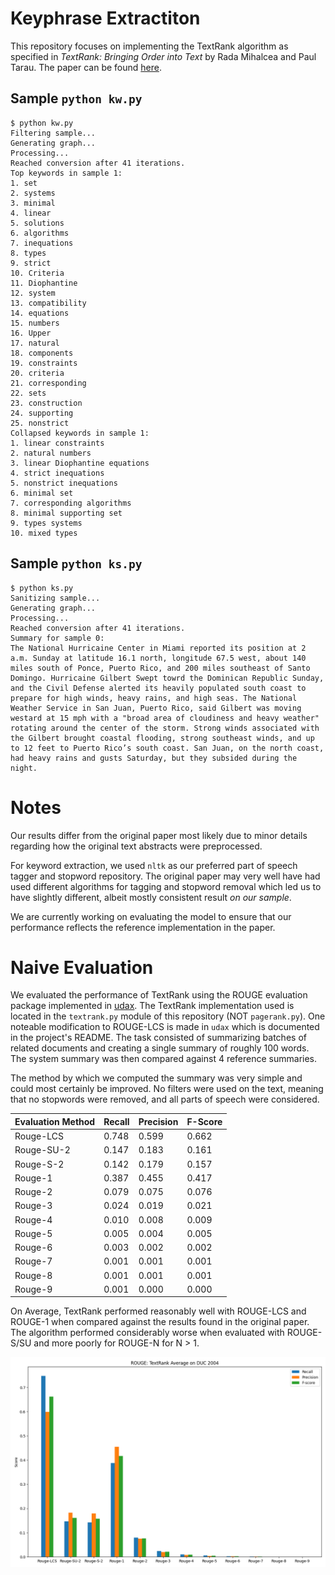 # Keyphrase Extractiton

This repository focuses on implementing the TextRank algorithm
as specified in *TextRank: Bringing Order into Text* by
Rada Mihalcea and Paul Tarau. The paper can be found
[here](https://web.eecs.umich.edu/~mihalcea/papers/mihalcea.emnlp04.pdf).

## Sample `python kw.py`
```
$ python kw.py
Filtering sample...
Generating graph...
Processing...
Reached conversion after 41 iterations.
Top keywords in sample 1:
1. set
2. systems
3. minimal
4. linear
5. solutions
6. algorithms
7. inequations
8. types
9. strict
10. Criteria
11. Diophantine
12. system
13. compatibility
14. equations
15. numbers
16. Upper
17. natural
18. components
19. constraints
20. criteria
21. corresponding
22. sets
23. construction
24. supporting
25. nonstrict
Collapsed keywords in sample 1:
1. linear constraints
2. natural numbers
3. linear Diophantine equations
4. strict inequations
5. nonstrict inequations
6. minimal set
7. corresponding algorithms
8. minimal supporting set
9. types systems
10. mixed types
```

## Sample `python ks.py`
```
$ python ks.py
Sanitizing sample...
Generating graph...
Processing...
Reached conversion after 41 iterations.
Summary for sample 0:
The National Hurricaine Center in Miami reported its position at 2 a.m. Sunday at latitude 16.1 north, longitude 67.5 west, about 140 miles south of Ponce, Puerto Rico, and 200 miles southeast of Santo Domingo. Hurricaine Gilbert Swept towrd the Dominican Republic Sunday, and the Civil Defense alerted its heavily populated south coast to prepare for high winds, heavy rains, and high seas. The National Weather Service in San Juan, Puerto Rico, said Gilbert was moving westard at 15 mph with a "broad area of cloudiness and heavy weather" rotating around the center of the storm. Strong winds associated with the Gilbert brought coastal flooding, strong southeast winds, and up to 12 feet to Puerto Rico’s south coast. San Juan, on the north coast, had heavy rains and gusts Saturday, but they subsided during the night. 
```

# Notes

Our results differ from the original paper most likely due
to minor details regarding how the original text abstracts
were preprocessed. 

For keyword extraction, we used `nltk` as our preferred
part of speech tagger and stopword repository. The
original paper may very well have had used different
algorithms for tagging and stopword removal which led
us to have slightly different, albeit mostly consistent
result *on our sample*.

We are currently working on evaluating the model to
ensure that our performance reflects the reference
implementation in the paper.

# Naive Evaluation

We evaluated the performance of TextRank using the ROUGE evaluation 
package implemented in [udax](https://github.com/pvcpc-aig/udax). The
TextRank implementation used is located in the `textrank.py` module of
this repository (NOT `pagerank.py`). One noteable modification to
ROUGE-LCS is made in `udax` which is documented in the project's
README. The task consisted of summarizing batches of related documents
and creating a single summary of roughly 100 words. The system summary
was then compared against 4 reference summaries.

The method by which we computed the summary was very simple and could
most certainly be improved. No filters were used on the text,
meaning that no stopwords were removed, and all parts of speech were
considered. 

Evaluation Method | Recall | Precision | F-Score
----------------- | ------ | --------- | -------
Rouge-LCS         | 0.748  | 0.599     | 0.662
Rouge-SU-2        | 0.147  | 0.183     | 0.161
Rouge-S-2         | 0.142  | 0.179     | 0.157
Rouge-1           | 0.387  | 0.455     | 0.417
Rouge-2           | 0.079  | 0.075     | 0.076
Rouge-3           | 0.024  | 0.019     | 0.021
Rouge-4           | 0.010  | 0.008     | 0.009
Rouge-5           | 0.005  | 0.004     | 0.005
Rouge-6           | 0.003  | 0.002     | 0.002
Rouge-7           | 0.001  | 0.001     | 0.001
Rouge-8           | 0.001  | 0.001     | 0.001
Rouge-9           | 0.001  | 0.000     | 0.000

On Average, TextRank performed reasonably well with ROUGE-LCS and
ROUGE-1 when compared against the results found in the original
paper. The algorithm performed considerably worse when evaluated
with ROUGE-S/SU and more poorly for ROUGE-N for N > 1.

![Multidoc-concat-total-summary](readmedata/multidoc-concat-summary.png)